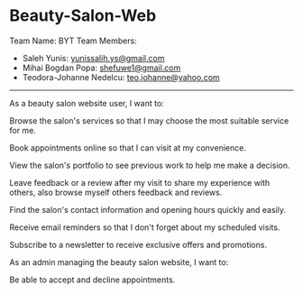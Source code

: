 # Beauty-Salon-Web

Team Name: BYT
Team Members:
- Saleh Yunis: yunissalih.ys@gmail.com
- Mihai Bogdan Popa: shefuwe1@gmail.com
- Teodora-Johanne Nedelcu: teo.johanne@yahoo.com
----------------------------------------------------------------------------------

As a beauty salon website user, I want to:

Browse the salon's services so that I may choose the most suitable service for me.

Book appointments online so that I can visit at my convenience.

View the salon's portfolio to see previous work to help me make a decision.

Leave feedback or a review after my visit to share my experience with others, also browse myself others feedback and reviews.

Find the salon's contact information and opening hours quickly and easily.

Receive email reminders so that I don't forget about my scheduled visits.

Subscribe to a newsletter to receive exclusive offers and promotions.



As an admin managing the beauty salon website, I want to:

Be able to accept and decline appointments.
